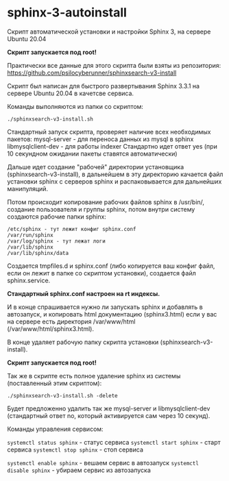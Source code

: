 # sphinx-3-autoinstall
Скрипт автоматической установки и настройки Sphinx 3, на сервере Ubuntu 20.04

**Скрипт запускается под root!**

Практически все данные для этого скрипта были взяты из репозитория:
https://github.com/psilocyberunner/sphinxsearch-v3-install

Скрипт был написан для быстрого развертывания Sphinx 3.3.1 на сервере Ubuntu 20.04 в качетсве сервиса.

Команды выполняются из папки со скриптом:

`./sphinxsearch-v3-install.sh`

Стандартный запуск скрипта, проверяет наличие всех необходимых пакетов:
    mysql-server - для переноса данных из mysql в sphinx
    libmysqlclient-dev - для работы indexer
Стандартно идет ответ yes (при 10 секундном ожидании пакеты ставятся автоматически)

Дальше идет создание "рабочей" директории установщика (sphinxsearch-v3-install), в дальнейшем в эту директорию качается файл установки sphinx с серверов sphinx и распаковывается для дальнейших манипуляций.

Потом происходит копирование рабочих файлов sphinx в /usr/bin/, создание пользователя и группы sphinx, потом внутри систему создаются рабочие папки sphinx:
```text
/etc/sphinx - тут лежит конфиг sphinx.conf
/var/run/sphinx
/var/log/sphinx - тут лежат логи
/var/lib/sphinx
/var/lib/sphinx/data
```

Создается tmpfiles.d и sphinx.conf (либо копируется ваш конфиг файл, если он лежит в папке со скриптом установки), создается файл sphinx.service.

**Стандартный sphinx.conf настроен на rt индексы.**

И в конце спрашивается нужно ли запускать sphinx и добавлять в автозапуск, и копировать html документацию (sphinx3.html) если у вас на сервере есть директория /var/www/html (/var/www/html/sphinx3.html).

В конце удаляет рабочую папку скрипта установки (sphinxsearch-v3-install).

**Скрипт запускается под root!**

Так же в скрипте есть полное удаление sphinx из системы (поставленный этим скриптом):

`./sphinxsearch-v3-install.sh -delete`

Будет предложенно удалить так же mysql-server и libmysqlclient-dev (стандартный ответ no, который активируется сам через 10 секунд).

Команды управления сервисом:

`systemctl status sphinx` - статус сервиса
`systemctl start sphinx` - старт сервиса
`systemctl stop sphinx` - стоп сервиса

`systemctl enable sphinx` - вешаем сервис в автозапуск
`systemctl disable sphinx` - убираем сервис из автозапуска